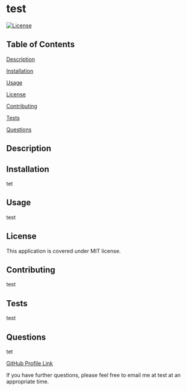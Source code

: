 # test
[![License](https://img.shields.io/badge/License-MIT-blue.svg)](https://opensource.org/licenses/MIT)

## Table of Contents
<a href="#description">Description</a>

<a href="#installation">Installation</a>

<a href="#usage">Usage</a>

<a href="#license">License</a>

<a href="#contributing">Contributing</a>

<a href="#tests">Tests</a>

<a href="#questions">Questions</a>

<div id="description"></div>

## Description


<div id="installation"></div>

## Installation
tet

<div id="usage"></div>

## Usage
test

<div id="license"></div>

## License
This application is covered under MIT license.

<div id="contributing"></div>

## Contributing
test

<div id="tests"></div>

## Tests
test

<div id="questions"></div>

## Questions
tet

<a href="https://github.com/tet">GitHub Profile Link</a>


If you have further questions, please feel free to email me at test at an appropriate time.

